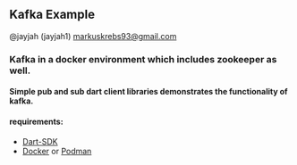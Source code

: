 ## Kafka Example

@jayjah (jayjah1) <markuskrebs93@gmail.com>

### Kafka in a docker environment which includes zookeeper as well. 
#### Simple pub and sub dart client libraries demonstrates the functionality of kafka.

#### requirements: 
- [Dart-SDK](https://dart.dev/get-dart)
- [Docker](https://www.docker.com/get-started) or [Podman](https://podman.io/) 

